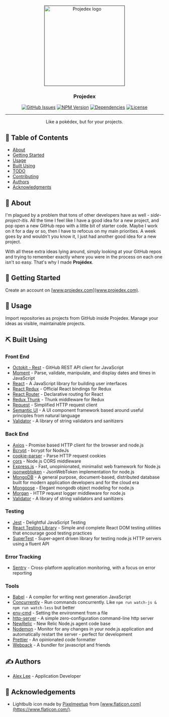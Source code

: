 <p align="center">
  <a href="" rel="noopener">
 <img width=256px height=256px src="https://github.com/alexlee-dev/projedex/blob/readme/projedex.svg" alt="Projedex logo"></a>
</p>

<h3 align="center">Projedex</h3>

<div align="center">

[![GitHub Issues](https://img.shields.io/github/issues/alexlee-dev/projedex)](https://github.com/alexlee-dev/projedex/issues)
[![NPM Version](https://img.shields.io/npm/v/projedex)](https://www.npmjs.com/package/projedex)
[![Dependencies](https://img.shields.io/david/alexlee-dev/projedex)](https://github.com/alexlee-dev/projedex)
[![License](https://img.shields.io/badge/license-MIT-blue.svg)](/LICENSE)

</div>

---

<p align="center"> Like a pokédex, but for your projects.
    <br> 
</p>

## 📝 Table of Contents

- [About](#about)
- [Getting Started](#getting_started)
- [Usage](#usage)
- [Built Using](#built_using)
- [TODO](../TODO.md)
- [Contributing](../CONTRIBUTING.md)
- [Authors](#authors)
- [Acknowledgments](#acknowledgement)

## 🧐 About <a name = "about"></a>

I'm plagued by a problem that tons of other developers have as well - _side-project-itis_. All the time I feel like I have a good idea for a new project, and pop open a new GitHub repo with a little bit of starter code. Maybe I work on it for a day or so, then I have to refocus on my main priorities. A week goes by and wouldn't you know it, I just had another good idea for a new project.

With all these extra ideas lying around, simply looking at your GitHub repos and trying to remember exactly where you were in the process on each one isn't so easy. That's why I made **Projédex**.

## 🏁 Getting Started <a name = "getting_started"></a>

Create an account on [www.projedex.com](www.projedex.com).

## 🎈 Usage <a name="usage"></a>

Import repositories as projects from GitHub inside Projedex. Manage your ideas as visible, maintainable projects.

## ⛏️ Built Using <a name = "built_using"></a>

### Front End

- [Octokit - Rest](https://octokit.github.io/rest.js/) - GitHub REST API client for JavaScript
- [Moment](https://momentjs.com/) - Parse, validate, manipulate, and display dates and times in JavaScript
- [React](https://reactjs.org/) - A JavaScript library for building user interfaces
- [React Redux](https://react-redux.js.org/) - Official React bindings for Redux
- [React Router](https://reacttraining.com/react-router/) - Declarative routing for React
- [Redux Thunk](https://github.com/reduxjs/redux-thunk) - Thunk middleware for Redux
- [Request](https://github.com/request/request) - Simplified HTTP request client
- [Semantic UI](https://semantic-ui.com/) - A UI component framework based around useful principles from natural language
- [Validator](https://github.com/validatorjs/validator.js) - A library of string validators and sanitizers

### Back End

- [Axios](https://github.com/axios/axios) - Promise based HTTP client for the browser and node.js
- [Bcrypt](https://github.com/kelektiv/node.bcrypt.js) - bcrypt for NodeJs
- [cookie-parser](https://github.com/expressjs/cookie-parser) - Parse HTTP request cookies
- [cors](https://github.com/expressjs/cors) - Node.js CORS middleware
- [Express.js](https://expressjs.com/) - Fast, unopinionated, minimalist web framework for Node.js
- [jsonwebtoken](https://github.com/auth0/node-jsonwebtoken) - JsonWebToken implementation for node.js
- [MongoDB](https://www.mongodb.com/) - A general purpose, document-based, distributed database built for modern application developers and for the cloud era
- [Mongoose](https://mongoosejs.com/) - Elegant mongodb object modeling for node.js
- [Morgan](https://github.com/expressjs/morgan) - HTTP request logger middleware for node.js
- [Validator](https://github.com/validatorjs/validator.js) - A library of string validators and sanitizers

### Testing

- [Jest](https://jestjs.io/) - Delightful JavaScript Testing
- [React Testing Library](https://github.com/testing-library/react-testing-library) - Simple and complete React DOM testing utilities that encourage good testing practices
- [SuperTest](https://github.com/visionmedia/supertest) - Super-agent driven library for testing node.js HTTP servers using a fluent API

### Error Tracking

- [Sentry](https://sentry.io/welcome/) - Cross-platform application monitoring, with a focus on error reporting

### Tools

- [Babel](https://babeljs.io/) - A compiler for writing next generation JavaScript
- [Concurrently](https://github.com/kimmobrunfeldt/concurrently) - Run commands concurrently. Like `npm run watch-js & npm run watch-less` but better
- [env-cmd](https://github.com/toddbluhm/env-cmd) - Setting the environment from a file
- [http-server](https://github.com/http-party/http-server) - A simple zero-configuration command-line http server
- [NewRelic](https://github.com/newrelic/node-newrelic) - New Relic Node.js agent code base
- [Nodemon](https://nodemon.io/) - Monitor for any changes in your node.js application and automatically restart the server - perfect for development
- [Prettier](https://prettier.io/) - An opinionated code formatter
- [Webpack](https://webpack.js.org/) - A bundler for javascript and friends

## ✍️ Authors <a name = "authors"></a>

- [Alex Lee](https://github.com/alexlee-dev) - Application Developer

## 🎉 Acknowledgements <a name = "acknowledgement"></a>

- Lightbulb icon made by [Pixelmeetup](https://www.flaticon.com/authors/pixelmeetup) from [www.flaticon.com](https://www.flaticon.com/).
